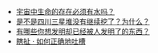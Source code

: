 + [宇宙中生命的存在必须有水吗？](https://daily.zhihu.com/story/9777567)
+ [是不是四川三星堆没有继续挖了？为什么？](https://daily.zhihu.com/story/9777727)
+ [有哪些你想发明却已经被人发明了的东西？](https://daily.zhihu.com/story/9777732)
+ [瞎扯 · 如何正确地吐槽](https://daily.zhihu.com/story/9777468)
